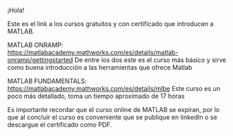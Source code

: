 ¡Hola!

Este es el link a los cursos gratuitos y con certificado que introducen a MATLAB. 

MATLAB ONRAMP: https://matlabacademy.mathworks.com/es/details/matlab-onramp/gettingstarted
De entre los dos este es el curso más básico y sirve como buena introducción a las herramientas que ofrece Matlab 

MATLAB FUNDAMENTALS: https://matlabacademy.mathworks.com/es/details/mlbe
Este curso es un poco más detallado, toma un tiempo aproximado de 17 horas

Es importante recordar que el curso online de MATLAB se expiran, por lo que al concluir el curso es conveniente que se publique en linkedIn o se descargue el certificado como PDF.
